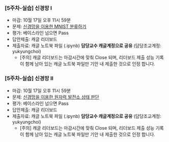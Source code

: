 
### [5주차-실습] 신경망 I
- 마감: 10월 17일 오후 11시 59분
- 문제: [신경망을 이용한 MNIST 분류하기](https://www.kaggle.com/t/56612753d7a545028de9088871d48b78)
- 평가: 베이스라인 넘으면 Pass 
- 답안제출: 캐글 리더보드
- 제출자료: 캐글 노트북 파일 (.ipynb)  **담당교수 캐글계정으로 공유** (담당조교계정: yukyungchoi) 
  - [주의] 캐글 리더보드는 마감시간에 맞춰 Close 되며, 리더보드 제출 성능 기록이 함께 남아 있는 캐글 노트북 파일만 기안 내 제출한 것으로 인정 합니다.   


### [5주차-실습] 신경망 II 
- 마감: 10월 17일 오후 11시 59분
- 문제: [신경망을 이용한 원자력 발전소 상태 판단](https://www.kaggle.com/t/98e406cf2674428281cccfb5dc0ec14f)
- 평가: 베이스라인 넘으면 Pass 
- 답안제출: 캐글 리더보드
- 제출자료: 캐글 노트북 파일 (.ipynb)  **담당교수 캐글계정으로 공유** (담당조교계정: yukyungchoi) 
  - [주의] 캐글 리더보드는 마감시간에 맞춰 Close 되며, 리더보드 제출 성능 기록이 함께 남아 있는 캐글 노트북 파일만 기안 내 제출한 것으로 인정 합니다.   

